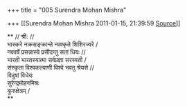 +++
title = "005 Surendra Mohan Mishra"

+++
[[Surendra Mohan Mishra	2011-01-15, 21:39:59 [Source](https://groups.google.com/g/bvparishat/c/ld6F8uq8FJ0)]]



**      // श्री: //  
भास्करे नक्रसङ्क्रान्ते न्यक्कृते शिशिरज्वरे /  
नववर्षे प्रसन्नास्ये प्रसीदन्तु सतां धियः //  
भारती भारतस्यात्मा सर्वप्रज्ञा सरस्वती /  
संस्कृता विश्वकल्याणी विश्वे भवतु श्रेयसे //  
विदुषां विधेयः   
सुरेन्द्रमोहनमिश्रः  
कुरुक्षेत्रम् /  
**  
  
  

